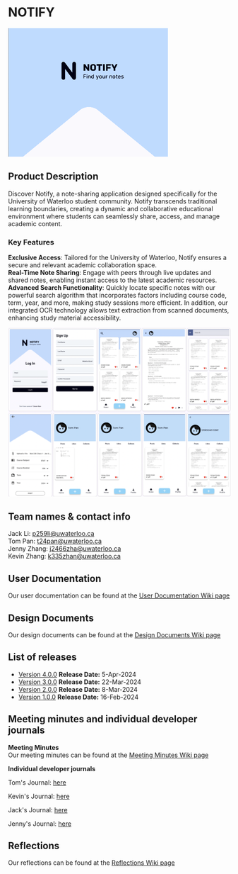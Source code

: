 # NOTIFY

![](images/Notify.png)

## Product Description
Discover Notify, a note-sharing application designed specifically for the University of Waterloo student community. Notify transcends traditional learning boundaries, creating a dynamic and collaborative educational environment where students can seamlessly share, access, and manage academic content.

### Key Features
**Exclusive Access**: Tailored for the University of Waterloo, Notify ensures a secure and relevant academic collaboration space. <br>
**Real-Time Note Sharing**: Engage with peers through live updates and shared notes, enabling instant access to the latest academic resources. <br>
**Advanced Search Functionality**: Quickly locate specific notes with our powerful search algorithm that incorporates factors including course code, term, year, and more, making study sessions more efficient. In addition, our integrated OCR technology allows text extraction from scanned documents, enhancing study material accessibility. <br>

![](images/demo.png)

## Team names & contact info
Jack Li: p259li@uwaterloo.ca        <br>
Tom Pan: t24pan@uwaterloo.ca        <br>
Jenny Zhang: j2466zha@uwaterloo.ca  <br>
Kevin Zhang: k335zhan@uwaterloo.ca  <br>

## User Documentation

Our user documentation can be found at the [User Documentation Wiki page](https://git.uwaterloo.ca/p259li/team-102-19/-/wikis/User-Documentation)

## Design Documents

Our design documents can be found at the [Design Documents Wiki page](https://git.uwaterloo.ca/p259li/team-102-19/-/wikis/Design-Documents)

## List of releases
- [Version 4.0.0](https://git.uwaterloo.ca/p259li/team-102-19/-/releases/4.0.0) **Release Date:** 5-Apr-2024
- [Version 3.0.0](https://git.uwaterloo.ca/p259li/team-102-19/-/releases/3.0.0) **Release Date:** 22-Mar-2024
- [Version 2.0.0](https://git.uwaterloo.ca/p259li/team-102-19/-/releases/2.0.0) **Release Date:** 8-Mar-2024
- [Version 1.0.0](https://git.uwaterloo.ca/p259li/team-102-19/-/releases/1.0.0) **Release Date:** 16-Feb-2024


## Meeting minutes and individual developer journals
**Meeting Minutes** <br>
Our meeting minutes can be found at the [Meeting Minutes Wiki page](https://git.uwaterloo.ca/p259li/team-102-19/-/wikis/Meeting-Minutes)

**Individual developer journals**

Tom's Journal: [here](https://docs.google.com/document/d/1ZnBWteDpkYdbT0D_aZzT43J9C6zJNtCknMWr-7yDwZ8/edit?usp=sharing)

Kevin's Journal: [here](https://docs.google.com/document/d/1gwvRMW5f6x2shBSmLjxfTw7ThjeDzw-zzFNhIKzEMXo/edit?usp=sharing)

Jack's Journal: [here](https://docs.google.com/document/d/1Y_xi6vnFtppmlQoPglioqTPr8_U7LeYkY8L45E7R-LY/edit?usp=sharing)

Jenny's Journal:
[here](https://docs.google.com/document/d/1VOlwwRHXEFXQ-hS0aSxaAdvUbdPEKWkqK1w3lLcO8f0/edit)

## Reflections
Our reflections can be found at the [Reflections Wiki page](https://git.uwaterloo.ca/p259li/team-102-19/-/wikis/Reflections)


